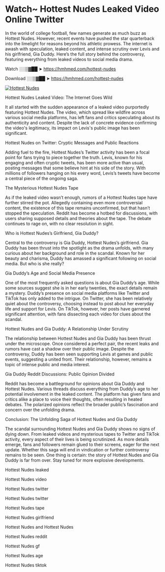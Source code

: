 # Watch~ Hottest Nudes Leaked Video Online Twitter

In the world of college football, few names generate as much buzz as Hottest Nudes. However, recent events have pushed the star quarterback into the limelight for reasons beyond his athletic prowess. The internet is awash with speculation, leaked content, and intense scrutiny over Levis and his girlfriend, Gia Duddy. Here’s the full story behind the controversy, featuring everything from leaked videos to social media drama.

Watch ░░▒▓██ ➤ https://hmhmed.com/hottest-nudes

Download ░░▒▓██ ➤ https://hmhmed.com/hottest-nudes

[![Hottest Nudes](https://i.imgur.com/dJHk4Zq.gif)](https://hmhmed.com/hottest-nudes)

Hottest Nudes Leaked Video: The Internet Goes Wild

It all started with the sudden appearance of a leaked video purportedly featuring Hottest Nudes. The video, which spread like wildfire across various social media platforms, has left fans and critics speculating about its authenticity and content. Despite the lack of concrete evidence confirming the video's legitimacy, its impact on Levis's public image has been significant.

Hottest Nudes on Twitter: Cryptic Messages and Public Reactions

Adding fuel to the fire, Hottest Nudes’s Twitter activity has been a focal point for fans trying to piece together the truth. Levis, known for his engaging and often cryptic tweets, has been more active than usual, posting messages that some believe hint at his side of the story. With millions of followers hanging on his every word, Levis’s tweets have become a central piece of the ongoing saga.

The Mysterious Hottest Nudes Tape

As if the leaked video wasn’t enough, rumors of a Hottest Nudes tape have further stirred the pot. Allegedly containing even more controversial content, the existence of this tape remains unconfirmed, but that hasn’t stopped the speculation. Reddit has become a hotbed for discussions, with users sharing supposed details and theories about the tape. The debate continues to rage on, with no clear resolution in sight.

Who is Hottest Nudes’s Girlfriend, Gia Duddy?

Central to the controversy is Gia Duddy, Hottest Nudes’s girlfriend. Gia Duddy has been thrust into the spotlight as the drama unfolds, with many curious about her background and role in the scandal. Known for her beauty and charisma, Duddy has amassed a significant following on social media. But who is she really?

Gia Duddy’s Age and Social Media Presence

One of the most frequently asked questions is about Gia Duddy’s age. While some sources suggest she is in her early twenties, the exact details remain a mystery. Duddy’s presence on social media platforms like Twitter and TikTok has only added to the intrigue. On Twitter, she has been relatively quiet about the controversy, choosing instead to post about her everyday life and support for Levis. On TikTok, however, her posts have garnered significant attention, with fans dissecting each video for clues about the scandal.

Hottest Nudes and Gia Duddy: A Relationship Under Scrutiny

The relationship between Hottest Nudes and Gia Duddy has been thrust under the microscope. Once considered a perfect pair, the recent leaks and rumors have cast a shadow over their public image. Despite the controversy, Duddy has been seen supporting Levis at games and public events, suggesting a united front. Their relationship, however, remains a topic of intense public and media interest.

Gia Duddy Reddit Discussions: Public Opinion Divided

Reddit has become a battleground for opinions about Gia Duddy and Hottest Nudes. Various threads discuss everything from Duddy’s age to her potential involvement in the leaked content. The platform has given fans and critics alike a place to voice their thoughts, often resulting in heated debates. The polarized opinions reflect the broader public’s fascination and concern over the unfolding drama.

Conclusion: The Unfolding Saga of Hottest Nudes and Gia Duddy

The scandal surrounding Hottest Nudes and Gia Duddy shows no signs of dying down. From leaked videos and mysterious tapes to Twitter and TikTok activity, every aspect of their lives is being scrutinized. As more details emerge, fans and followers remain glued to their screens, eager for the next update. Whether this saga will end in vindication or further controversy remains to be seen. One thing is certain: the story of Hottest Nudes and Gia Duddy is far from over. Stay tuned for more explosive developments.

Hottest Nudes leaked

Hottest Nudes video

Hottest Nudes twitter

Hottest Nudes twitter

Hottest Nudes tape

Hottest Nudes girlfriend

Hottest Nudes and Hottest Nudes

Hottest Nudes reddit

Hottest Nudes gf

Hottest Nudes age

Hottest Nudes tiktok